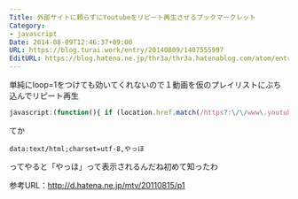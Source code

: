 ```yaml
---
Title: 外部サイトに頼らずにYoutubeをリピート再生させるブックマークレット
Category:
- javascript
Date: 2014-08-09T12:46:37+09:00
URL: https://blog.turai.work/entry/20140809/1407555997
EditURL: https://blog.hatena.ne.jp/thr3a/thr3a.hatenablog.com/atom/entry/12921228815729903977
---
```


単純にloop=1をつけても効いてくれないので１動画を仮のプレイリストにぶち込んでリピート再生

```javascript
javascript:(function(){ if (location.href.match(/https?:\/\/www\.youtube\.com\/watch\?v=([^&]+)/)) { var url = "https://www.youtube.com/embed/" + RegExp.$1 + "?enablejsapi=1&autoplay=1&loop=1&rel=0&showinfo=0&playlist=" + RegExp.$1; var html = '<html><head><style>body { margin: 0; padding: 0; }</style></head><body><iframe id="player" width="100%" height="100%" frameborder="0" src="' + url + '" /></body>'; top.location.href = 'data:text/html;charset=utf-8,'+encodeURIComponent(html); }})()
```

てか
```
data:text/html;charset=utf-8,やっほ
```
ってやると「やっほ」って表示されるんだね初めて知ったわ

参考URL：http://d.hatena.ne.jp/mtv/20110815/p1
